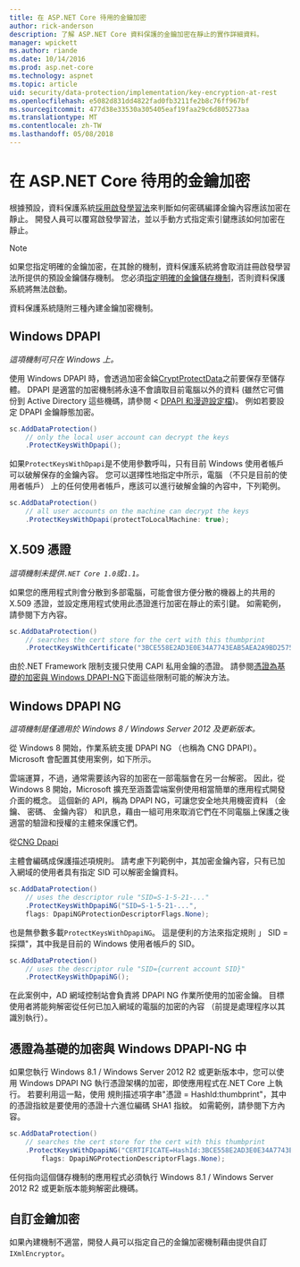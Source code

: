 ```yaml
---
title: 在 ASP.NET Core 待用的金鑰加密
author: rick-anderson
description: 了解 ASP.NET Core 資料保護的金鑰加密在靜止的實作詳細資料。
manager: wpickett
ms.author: riande
ms.date: 10/14/2016
ms.prod: asp.net-core
ms.technology: aspnet
ms.topic: article
uid: security/data-protection/implementation/key-encryption-at-rest
ms.openlocfilehash: e5082d831dd4822fad0fb3211fe2b8c76ff967bf
ms.sourcegitcommit: 477d38e33530a305405eaf19faa29c6d805273aa
ms.translationtype: MT
ms.contentlocale: zh-TW
ms.lasthandoff: 05/08/2018
---
```

# <a name="key-encryption-at-rest-in-aspnet-core"></a>在 ASP.NET Core 待用的金鑰加密

<a name="data-protection-implementation-key-encryption-at-rest"></a>

根據預設，資料保護系統[採用啟發學習法](xref:security/data-protection/configuration/default-settings)來判斷如何密碼編譯金鑰內容應該加密在靜止。 開發人員可以覆寫啟發學習法，並以手動方式指定索引鍵應該如何加密在靜止。

> [!NOTE]
> 如果您指定明確的金鑰加密，在其餘的機制，資料保護系統將會取消註冊啟發學習法所提供的預設金鑰儲存機制。 您必須[指定明確的金鑰儲存機制](xref:security/data-protection/implementation/key-storage-providers#data-protection-implementation-key-storage-providers)，否則資料保護系統將無法啟動。

<a name="data-protection-implementation-key-encryption-at-rest-providers"></a>

資料保護系統隨附三種內建金鑰加密機制。

## <a name="windows-dpapi"></a>Windows DPAPI

*這項機制可只在 Windows 上。*

使用 Windows DPAPI 時，會透過加密金錀[CryptProtectData](https://msdn.microsoft.com/library/windows/desktop/aa380261(v=vs.85).aspx)之前要保存至儲存體。 DPAPI 是適當的加密機制將永遠不會讀取目前電腦以外的資料 (雖然它可備份到 Active Directory 這些機碼，請參閱 < [DPAPI 和漫遊設定檔](https://support.microsoft.com/kb/309408/#6))。 例如若要設定 DPAPI 金鑰靜態加密。

```csharp
sc.AddDataProtection()
    // only the local user account can decrypt the keys
    .ProtectKeysWithDpapi();
```

如果`ProtectKeysWithDpapi`是不使用參數呼叫，只有目前 Windows 使用者帳戶可以破解保存的金鑰內容。 您可以選擇性地指定中所示，電腦 （不只是目前的使用者帳戶） 上的任何使用者帳戶，應該可以進行破解金鑰的內容中，下列範例。

```csharp
sc.AddDataProtection()
    // all user accounts on the machine can decrypt the keys
    .ProtectKeysWithDpapi(protectToLocalMachine: true);
```

## <a name="x509-certificate"></a>X.509 憑證

*這項機制未提供`.NET Core 1.0`或`1.1`。*

如果您的應用程式則會分散到多部電腦，可能會很方便分散的機器上的共用的 X.509 憑證，並設定應用程式使用此憑證進行加密在靜止的索引鍵。 如需範例，請參閱下方內容。

```csharp
sc.AddDataProtection()
    // searches the cert store for the cert with this thumbprint
    .ProtectKeysWithCertificate("3BCE558E2AD3E0E34A7743EAB5AEA2A9BD2575A0");
```

由於.NET Framework 限制支援只使用 CAPI 私用金鑰的憑證。 請參閱[憑證為基礎的加密與 Windows DPAPI-NG](#data-protection-implementation-key-encryption-at-rest-dpapi-ng)下面這些限制可能的解決方法。

<a name="data-protection-implementation-key-encryption-at-rest-dpapi-ng"></a>

## <a name="windows-dpapi-ng"></a>Windows DPAPI NG

*這項機制是僅適用於 Windows 8 / Windows Server 2012 及更新版本。*

從 Windows 8 開始，作業系統支援 DPAPI NG （也稱為 CNG DPAPI）。 Microsoft 會配置其使用案例，如下所示。

   雲端運算，不過，通常需要該內容的加密在一部電腦會在另一台解密。 因此，從 Windows 8 開始，Microsoft 擴充至涵蓋雲端案例使用相當簡單的應用程式開發介面的概念。 這個新的 API，稱為 DPAPI NG，可讓您安全地共用機密資料 （金鑰、 密碼、 金鑰內容） 和訊息，藉由一組可用來取消它們在不同電腦上保護之後適當的驗證和授權的主體來保護它們。

   從[CNG Dpapi](https://msdn.microsoft.com/library/windows/desktop/hh706794(v=vs.85).aspx)

主體會編碼成保護描述項規則。 請考慮下列範例中，其加密金鑰內容，只有已加入網域的使用者具有指定 SID 可以解密金鑰資料。

```csharp
sc.AddDataProtection()
    // uses the descriptor rule "SID=S-1-5-21-..."
    .ProtectKeysWithDpapiNG("SID=S-1-5-21-...",
    flags: DpapiNGProtectionDescriptorFlags.None);
```

也是無參數多載`ProtectKeysWithDpapiNG`。 這是便利的方法來指定規則 」 SID = 採擷"，其中我是目前的 Windows 使用者帳戶的 SID。

```csharp
sc.AddDataProtection()
    // uses the descriptor rule "SID={current account SID}"
    .ProtectKeysWithDpapiNG();
```

在此案例中，AD 網域控制站會負責將 DPAPI NG 作業所使用的加密金鑰。 目標使用者將能夠解密從任何已加入網域的電腦的加密的內容 （前提是處理程序以其識別執行）。

## <a name="certificate-based-encryption-with-windows-dpapi-ng"></a>憑證為基礎的加密與 Windows DPAPI-NG 中

如果您執行 Windows 8.1 / Windows Server 2012 R2 或更新版本中，您可以使用 Windows DPAPI NG 執行憑證架構的加密，即使應用程式在.NET Core 上執行。 若要利用這一點，使用 規則描述項字串"憑證 = HashId:thumbprint"，其中的憑證指紋是要使用的憑證十六進位編碼 SHA1 指紋。 如需範例，請參閱下方內容。

```csharp
sc.AddDataProtection()
    // searches the cert store for the cert with this thumbprint
    .ProtectKeysWithDpapiNG("CERTIFICATE=HashId:3BCE558E2AD3E0E34A7743EAB5AEA2A9BD2575A0",
        flags: DpapiNGProtectionDescriptorFlags.None);
```

任何指向這個儲存機制的應用程式必須執行 Windows 8.1 / Windows Server 2012 R2 或更新版本能夠解密此機碼。

## <a name="custom-key-encryption"></a>自訂金鑰加密

如果內建機制不適當，開發人員可以指定自己的金鑰加密機制藉由提供自訂`IXmlEncryptor`。
